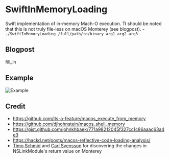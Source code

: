 # SwiftInMemoryLoading

Swift implementation of in-memory Mach-O execution. Tt should be noted that this is not truly file-less on macOS Monterey (see blogpost).
    - ```./SwiftInMemoryLoading /full/path/to/binary arg1 arg2 arg3```


## Blogpost
fill_in


## Example

![Example](https://raw.githubusercontent.com/slyd0g/SwiftInMemoryLoading/main/example.png)

## Credit
- https://github.com/its-a-feature/macos_execute_from_memory
- https://github.com/djhohnstein/macos_shell_memory
- https://gist.github.com/johnkhbaek/771a98212045f327cc1c86aaac63a4e3
- https://hackd.net/posts/macos-reflective-code-loading-analysis/
- [Timo Schmid](https://twitter.com/bluec0re) and [Carl Svensson](https://twitter.com/zetatwo) for discovering the changes in NSLinkModule's return value on Monterey